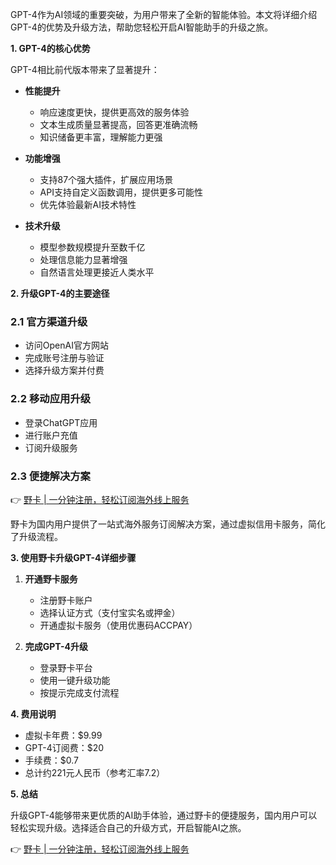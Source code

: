 GPT-4作为AI领域的重要突破，为用户带来了全新的智能体验。本文将详细介绍GPT-4的优势及升级方法，帮助您轻松开启AI智能助手的升级之旅。

**1. GPT-4的核心优势**

GPT-4相比前代版本带来了显著提升：

- **性能提升**
  - 响应速度更快，提供更高效的服务体验
  - 文本生成质量显著提高，回答更准确流畅
  - 知识储备更丰富，理解能力更强

- **功能增强**
  - 支持87个强大插件，扩展应用场景
  - API支持自定义函数调用，提供更多可能性
  - 优先体验最新AI技术特性

- **技术升级**
  - 模型参数规模提升至数千亿
  - 处理信息能力显著增强
  - 自然语言处理更接近人类水平

**2. 升级GPT-4的主要途径**

### 2.1 官方渠道升级

- 访问OpenAI官方网站
- 完成账号注册与验证
- 选择升级方案并付费

### 2.2 移动应用升级

- 登录ChatGPT应用
- 进行账户充值
- 订阅升级服务

### 2.3 便捷解决方案

👉 [野卡 | 一分钟注册，轻松订阅海外线上服务](https://bit.ly/bewildcard)

野卡为国内用户提供了一站式海外服务订阅解决方案，通过虚拟信用卡服务，简化了升级流程。

**3. 使用野卡升级GPT-4详细步骤**

1. **开通野卡服务**
   - 注册野卡账户
   - 选择认证方式（支付宝实名或押金）
   - 开通虚拟卡服务（使用优惠码ACCPAY）

2. **完成GPT-4升级**
   - 登录野卡平台
   - 使用一键升级功能
   - 按提示完成支付流程

**4. 费用说明**

- 虚拟卡年费：$9.99
- GPT-4订阅费：$20
- 手续费：$0.7
- 总计约221元人民币（参考汇率7.2）

**5. 总结**

升级GPT-4能够带来更优质的AI助手体验，通过野卡的便捷服务，国内用户可以轻松实现升级。选择适合自己的升级方式，开启智能AI之旅。

👉 [野卡 | 一分钟注册，轻松订阅海外线上服务](https://bit.ly/bewildcard)